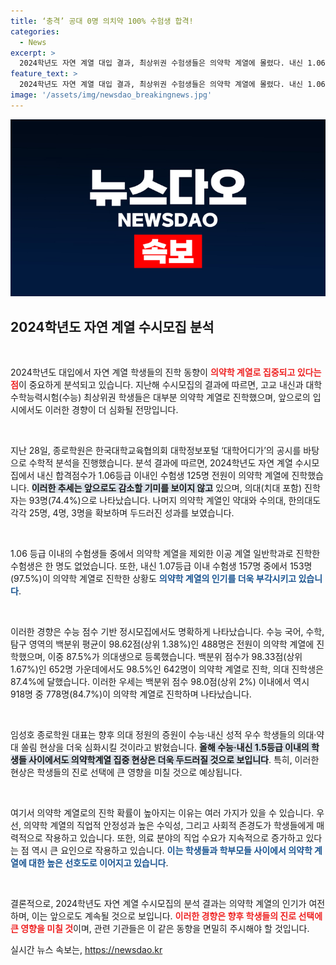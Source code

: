 ```yaml
---
title: ‘충격’ 공대 0명 의치약 100% 수험생 합격!
categories:
  - News
excerpt: >
  2024학년도 자연 계열 대입 결과, 최상위권 수험생들은 의약학 계열에 몰렸다. 내신 1.06등급 이내 학생 125명 모두 의대 등으로 진학, 의대 정원 증원에 따른 영향을 예고하며 의대 쏠림 현상이 더욱 심화될 전망이다.
feature_text: >
  2024학년도 자연 계열 대입 결과, 최상위권 수험생들은 의약학 계열에 몰렸다. 내신 1.06등급 이내 학생 125명 모두 의대 등으로 진학, 의대 정원 증원에 따른 영향을 예고하며 의대 쏠림 현상이 더욱 심화될 전망이다.
image: '/assets/img/newsdao_breakingnews.jpg'
---
```


<p><img src="/assets/img/newsdao_breakingnews.jpg" alt="koreaapp 속보" /></p>

<h2 data-ke-size="size26">2024학년도 자연 계열 수시모집 분석</h2>

<p data-ke-size="size16">&nbsp;</p>

<p>2024학년도 대입에서 자연 계열 학생들의 진학 동향이 <b><span style="color: #ee2323;">의약학 계열로 집중되고 있다는 점</span></b>이 중요하게 분석되고 있습니다. 지난해 수시모집의 결과에 따르면, 고교 내신과 대학수학능력시험(수능) 최상위권 학생들은 대부분 의약학 계열로 진학했으며, 앞으로의 입시에서도 이러한 경향이 더 심화될 전망입니다.</p>

<p data-ke-size="size16">&nbsp;</p>

<p>지난 28일, 종로학원은 한국대학교육협의회 대학정보포털 ‘대학어디가’의 공시를 바탕으로 수학적 분석을 진행했습니다. 분석 결과에 따르면, 2024학년도 자연 계열 수시모집에서 내신 합격점수가 1.06등급 이내인 수험생 125명 전원이 의약학 계열에 진학했습니다. <b><span style="background-color: #21538527;">이러한 추세는 앞으로도 감소할 기미를 보이지 않고</span></b> 있으며, 의대(치대 포함) 진학자는 93명(74.4%)으로 나타났습니다. 나머지 의약학 계열인 약대와 수의대, 한의대도 각각 25명, 4명, 3명을 확보하며 두드러진 성과를 보였습니다.</p>

<p data-ke-size="size16">&nbsp;</p>

<p>1.06 등급 이내의 수험생들 중에서 의약학 계열을 제외한 이공 계열 일반학과로 진학한 수험생은 한 명도 없었습니다. 또한, 내신 1.07등급 이내 수험생 157명 중에서 153명(97.5%)이 의약학 계열로 진학한 상황도 <b><span style="color: #1a5490;">의약학 계열의 인기를 더욱 부각시키고 있습니다</span></b>.</p>

<p data-ke-size="size16">&nbsp;</p>

<p>이러한 경향은 수능 점수 기반 정시모집에서도 명확하게 나타났습니다. 수능 국어, 수학, 탐구 영역의 백분위 평균이 98.62점(상위 1.38%)인 488명은 전원이 의약학 계열에 진학했으며, 이중 87.5%가 의대생으로 등록했습니다. 백분위 점수가 98.33점(상위 1.67%)인 652명 가운데에서도 98.5%인 642명이 의약학 계열로 진학, 의대 진학생은 87.4%에 달했습니다. 이러한 우세는 백분위 점수 98.0점(상위 2%) 이내에서 역시 918명 중 778명(84.7%)이 의약학 계열로 진학하며 나타났습니다.</p>

<p data-ke-size="size16">&nbsp;</p>

<p>임성호 종로학원 대표는 향후 의대 정원의 증원이 수능·내신 성적 우수 학생들의 의대·약대 쏠림 현상을 더욱 심화시킬 것이라고 밝혔습니다. <b><span style="background-color: #21538527;">올해 수능·내신 1.5등급 이내의 학생들 사이에서도 의약학계열 집중 현상은 더욱 두드러질 것으로 보입니다</span></b>. 특히, 이러한 현상은 학생들의 진로 선택에 큰 영향을 미칠 것으로 예상됩니다. </p>

<p data-ke-size="size16">&nbsp;</p>

<p>여기서 의약학 계열로의 진학 확률이 높아지는 이유는 여러 가지가 있을 수 있습니다. 우선, 의약학 계열의 직업적 안정성과 높은 수익성, 그리고 사회적 존경도가 학생들에게 매력적으로 작용하고 있습니다. 또한, 의료 분야의 직업 수요가 지속적으로 증가하고 있다는 점 역시 큰 요인으로 작용하고 있습니다. <b><span style="color: #1a5490;">이는 학생들과 학부모들 사이에서 의약학 계열에 대한 높은 선호도로 이어지고 있습니다</span></b>.</p>

<p data-ke-size="size16">&nbsp;</p>

<p>결론적으로, 2024학년도 자연 계열 수시모집의 분석 결과는 의약학 계열의 인기가 여전하며, 이는 앞으로도 계속될 것으로 보입니다. <b><span style="color: #ee2323;">이러한 경향은 향후 학생들의 진로 선택에 큰 영향을 미칠 것</span></b>이며, 관련 기관들은 이 같은 동향을 면밀히 주시해야 할 것입니다.</p>
실시간 뉴스 속보는, <a href="https://newsdao.kr" rel="dofollow">https://newsdao.kr</a>


